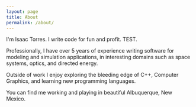```yaml
---
layout: page
title: About
permalink: /about/
---
```


I'm Isaac Torres. I write code for fun and profit. TEST.

Professionally, I have over 5 years of experience writing software for modeling and simulation applications, in interesting domains such as space systems, optics, and directed energy.

Outside of work I enjoy exploring the bleeding edge of C++, Computer Graphics, and learning new programming languages.

 You can find me working and playing in beautiful Albuquerque, New Mexico.
